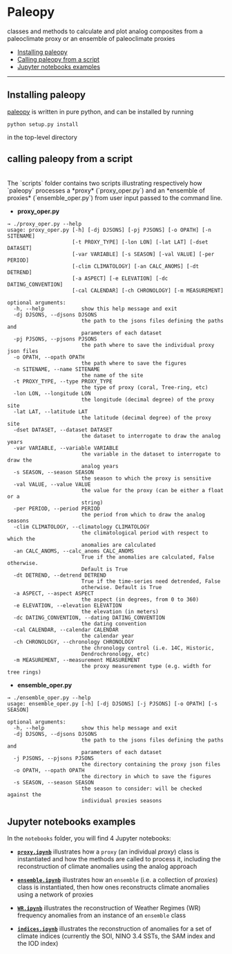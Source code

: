 # Paleopy

classes and methods to calculate and plot analog composites from
a paleoclimate proxy or an ensemble of paleoclimate proxies

- [Installing paleopy](#Installing-paleopy)
- [Calling paleopy from a script](#calling-paleopy-from-a-script)
- [Jupyter notebooks examples](#jupyter-notebooks-examples)

<hr>

## Installing paleopy

[paleopy](https://github.com/nicolasfauchereau/paleopy) is written in pure python, and can be installed by running

```
python setup.py install
```
in the top-level directory

## calling paleopy from a script  
<br>
The `scripts` folder contains two scripts illustrating respectively
how `paleopy` processes a *proxy* (`proxy_oper.py`) and an *ensemble
of proxies* (`ensemble_oper.py`) from user input passed to the command line.

+ **proxy_oper.py**

```
→ ./proxy_oper.py --help
usage: proxy_oper.py [-h] [-dj DJSONS] [-pj PJSONS] [-o OPATH] [-n SITENAME]
                     [-t PROXY_TYPE] [-lon LON] [-lat LAT] [-dset DATASET]
                     [-var VARIABLE] [-s SEASON] [-val VALUE] [-per PERIOD]
                     [-clim CLIMATOLOGY] [-an CALC_ANOMS] [-dt DETREND]
                     [-a ASPECT] [-e ELEVATION] [-dc DATING_CONVENTION]
                     [-cal CALENDAR] [-ch CHRONOLOGY] [-m MEASUREMENT]

optional arguments:
  -h, --help            show this help message and exit
  -dj DJSONS, --djsons DJSONS
                        the path to the jsons files defining the paths and
                        parameters of each dataset
  -pj PJSONS, --pjsons PJSONS
                        the path where to save the individual proxy json files
  -o OPATH, --opath OPATH
                        the path where to save the figures
  -n SITENAME, --name SITENAME
                        the name of the site
  -t PROXY_TYPE, --type PROXY_TYPE
                        the type of proxy (coral, Tree-ring, etc)
  -lon LON, --longitude LON
                        the longitude (decimal degree) of the proxy site
  -lat LAT, --latitude LAT
                        the latitude (decimal degree) of the proxy site
  -dset DATASET, --dataset DATASET
                        the dataset to interrogate to draw the analog years
  -var VARIABLE, --variable VARIABLE
                        the variable in the dataset to interrogate to draw the
                        analog years
  -s SEASON, --season SEASON
                        the season to which the proxy is sensitive
  -val VALUE, --value VALUE
                        the value for the proxy (can be either a float or a
                        string)
  -per PERIOD, --period PERIOD
                        the period from which to draw the analog seasons
  -clim CLIMATOLOGY, --climatology CLIMATOLOGY
                        the climatological period with respect to which the
                        anomalies are calculated
  -an CALC_ANOMS, --calc_anoms CALC_ANOMS
                        True if the anomalies are calculated, False otherwise.
                        Default is True
  -dt DETREND, --detrend DETREND
                        True if the time-series need detrended, False
                        otherwise. Default is True
  -a ASPECT, --aspect ASPECT
                        the aspect (in degrees, from 0 to 360)
  -e ELEVATION, --elevation ELEVATION
                        the elevation (in meters)
  -dc DATING_CONVENTION, --dating DATING_CONVENTION
                        the dating convention
  -cal CALENDAR, --calendar CALENDAR
                        the calendar year
  -ch CHRONOLOGY, --chronology CHRONOLOGY
                        the chronology control (i.e. 14C, Historic,
                        Dendrochronology, etc)
  -m MEASUREMENT, --measurement MEASUREMENT
                        the proxy measurement type (e.g. width for tree rings)
```

+ **ensemble_oper.py**

```
→ ./ensemble_oper.py --help
usage: ensemble_oper.py [-h] [-dj DJSONS] [-j PJSONS] [-o OPATH] [-s SEASON]

optional arguments:
  -h, --help            show this help message and exit
  -dj DJSONS, --djsons DJSONS
                        the path to the jsons files defining the paths and
                        parameters of each dataset
  -j PJSONS, --pjsons PJSONS
                        the directory containing the proxy json files
  -o OPATH, --opath OPATH
                        the directory in which to save the figures
  -s SEASON, --season SEASON
                        the season to consider: will be checked against the
                        individual proxies seasons
```

## Jupyter notebooks examples

In the `notebooks` folder, you will find 4 Jupyter notebooks:

+ [**`proxy.ipynb`**](https://github.com/nicolasfauchereau/paleopy/blob/master/notebooks/proxy.ipynb)
illustrates how a `proxy` (an individual *proxy*) class is instantiated and how
the methods are called to process it, including
the reconstruction of climate anomalies using the analog approach

+ [**`ensemble.ipynb`**](https://github.com/nicolasfauchereau/paleopy/blob/master/notebooks/ensemble.ipynb) illustrates how an `ensemble` (i.e. a collection of *proxies*) class is instantiated, then how ones reconstructs climate
anomalies using a network of proxies

+ [**`WR.ipynb`**](https://github.com/nicolasfauchereau/paleopy/blob/master/notebooks/WR.ipynb)
illustrates the reconstruction of Weather Regimes (WR) frequency anomalies from an instance of an `ensemble` class

+ [**`indices.ipynb`**](https://github.com/nicolasfauchereau/paleopy/blob/master/notebooks/indices.ipynb)
illustrates the reconstruction of anomalies for
a set of climate indices (currently the SOI, NINO 3.4 SSTs, the SAM index and the IOD index)
